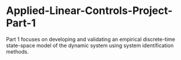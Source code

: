 # Applied-Linear-Controls-Project-Part-1
Part 1 focuses on developing and validating an empirical discrete-time state-space model of the dynamic system using system identification methods.
